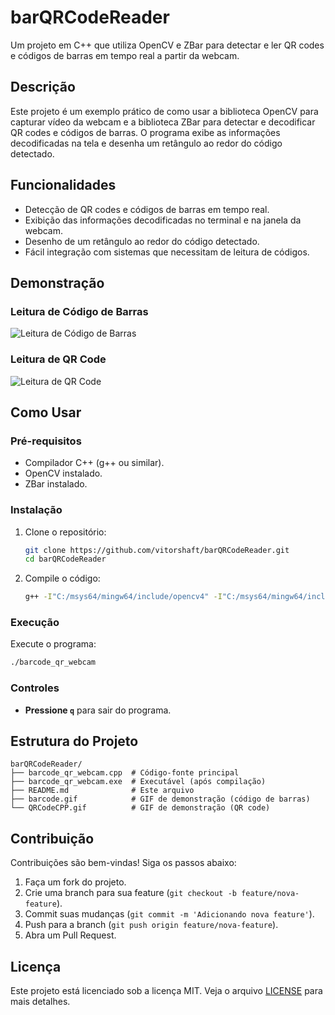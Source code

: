 # barQRCodeReader

Um projeto em C++ que utiliza OpenCV e ZBar para detectar e ler QR codes e códigos de barras em tempo real a partir da webcam.

## Descrição

Este projeto é um exemplo prático de como usar a biblioteca OpenCV para capturar vídeo da webcam e a biblioteca ZBar para detectar e decodificar QR codes e códigos de barras. O programa exibe as informações decodificadas na tela e desenha um retângulo ao redor do código detectado.

## Funcionalidades

- Detecção de QR codes e códigos de barras em tempo real.
- Exibição das informações decodificadas no terminal e na janela da webcam.
- Desenho de um retângulo ao redor do código detectado.
- Fácil integração com sistemas que necessitam de leitura de códigos.

## Demonstração

### Leitura de Código de Barras

![Leitura de Código de Barras](barcode.gif)

### Leitura de QR Code

![Leitura de QR Code](QRCodeCPP.gif)

## Como Usar

### Pré-requisitos

- Compilador C++ (g++ ou similar).
- OpenCV instalado.
- ZBar instalado.

### Instalação

1. Clone o repositório:
   ```bash
   git clone https://github.com/vitorshaft/barQRCodeReader.git
   cd barQRCodeReader
   ```

2. Compile o código:
   ```bash
   g++ -I"C:/msys64/mingw64/include/opencv4" -I"C:/msys64/mingw64/include/zbar" -o barcode_qr_webcam barcode_qr_webcam.cpp -L"C:/msys64/mingw64/lib" -lopencv_core -lopencv_imgproc -lopencv_highgui -lopencv_videoio -lzbar
   ```

### Execução

Execute o programa:
```bash
./barcode_qr_webcam
```

### Controles

- **Pressione `q`** para sair do programa.

## Estrutura do Projeto

```
barQRCodeReader/
├── barcode_qr_webcam.cpp  # Código-fonte principal
├── barcode_qr_webcam.exe  # Executável (após compilação)
├── README.md              # Este arquivo
├── barcode.gif            # GIF de demonstração (código de barras)
└── QRCodeCPP.gif          # GIF de demonstração (QR code)
```

## Contribuição

Contribuições são bem-vindas! Siga os passos abaixo:

1. Faça um fork do projeto.
2. Crie uma branch para sua feature (`git checkout -b feature/nova-feature`).
3. Commit suas mudanças (`git commit -m 'Adicionando nova feature'`).
4. Push para a branch (`git push origin feature/nova-feature`).
5. Abra um Pull Request.

## Licença

Este projeto está licenciado sob a licença MIT. Veja o arquivo [LICENSE](LICENSE) para mais detalhes.